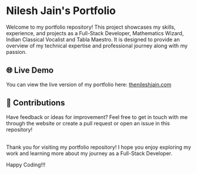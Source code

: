 # Nilesh Jain's Portfolio

Welcome to my portfolio repository! This project showcases my skills, experience, and projects as a Full-Stack Developer, Mathematics Wizard, Indian Classical Vocalist and Tabla Maestro. It is designed to provide an overview of my technical expertise and professional journey along with my passion.

## 🌐 Live Demo
You can view the live version of my portfolio here: [thenileshjain.com](http://thenileshjain.com)

## 🙌 Contributions
Have feedback or ideas for improvement? Feel free to get in touch with me through the website or create a pull request or open an issue in this repository!<br><br>

Thank you for visiting my portfolio repository! I hope you enjoy exploring my work and learning more about my journey as a Full-Stack Developer.

Happy Coding!!!

